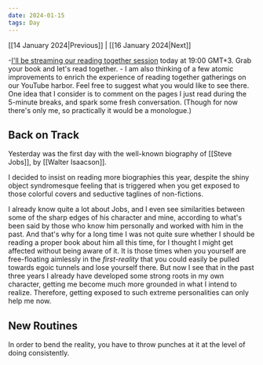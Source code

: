 ```yaml
---
date: 2024-01-15
tags: Day
---
```


[[14 January 2024|Previous]] | [[16 January 2024|Next]]

-[I'll be streaming our reading together session](https://www.youtube.com/@read365org/streams) today at 19:00 GMT+3. Grab your book and let's read together.
	- I am also thinking of a few atomic improvements to enrich the experience of reading together gatherings on our YouTube harbor. Feel free to suggest what you would like to see there. One idea that I consider is to comment on the pages I just read during the 5-minute breaks, and spark some fresh conversation. (Though for now there's only me, so practically it would be a monologue.)

## Back on Track

Yesterday was the first day with the well-known biography of [[Steve Jobs]], by [[Walter Isaacson]]. 

I decided to insist on reading more biographies this year, despite the shiny object syndromesque feeling that is triggered when you get exposed to those colorful covers and seductive taglines of non-fictions. 

I already know quite a lot about Jobs, and I even see similarities between some of the sharp edges of his character and mine, according to what's been said by those who know him personally and worked with him in the past. And that's why for a long time I was not quite sure whether I should be reading a proper book about him all this time, for I thought I might get affected without being aware of it. It is those times when you yourself are free-floating aimlessly in the *first-reality* that you could easily be pulled towards egoic tunnels and lose yourself there. But now I see that in the past three years I already have developed some strong roots in my own character, getting me become much more grounded in what I intend to realize. Therefore, getting exposed to such extreme personalities can only help me now.

## New Routines

In order to bend the reality, you have to throw punches at it at the level of doing consistently.